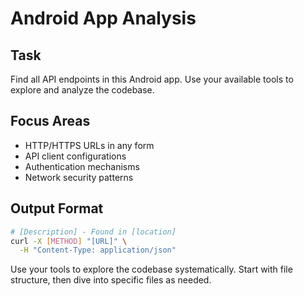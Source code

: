 # Android App Analysis

## Task

Find all API endpoints in this Android app. Use your available tools to explore
and analyze the codebase.

## Focus Areas

- HTTP/HTTPS URLs in any form
- API client configurations
- Authentication mechanisms
- Network security patterns

## Output Format

```bash
# [Description] - Found in [location]
curl -X [METHOD] "[URL]" \
  -H "Content-Type: application/json"
```

Use your tools to explore the codebase systematically. Start with file
structure, then dive into specific files as needed.
